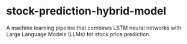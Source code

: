 # stock-prediction-hybrid-model
A machine learning pipeline that combines LSTM neural networks with Large Language Models (LLMs) for stock price prediction.
